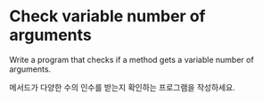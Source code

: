 # Check variable number of arguments

Write a program that checks if a method gets a variable number of arguments.

메서드가 다양한 수의 인수를 받는지 확인하는 프로그램을 작성하세요.
